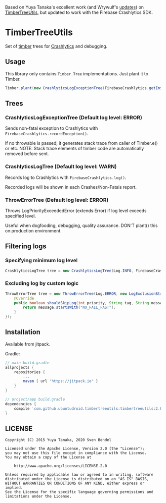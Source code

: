 Based on Yuya Tanaka's excellent work (and Wrywulf's [updates](https://github.com/Wrywulf/TimberTreeUtils)) on [TimberTreeUtils](https://github.com/ypresto/TimberTreeUtils), but updated to work with the Firebase Crashlytics SDK.

TimberTreeUtils
===============

Set of [timber](https://github.com/JakeWharton/timber) trees for
[Crashlytics](https://firebase.google.com/docs/crashlytics) and debugging.


Usage
----

This library only contains `Timber.Tree` implementations. Just plant it to Timber.

```java
Timber.plant(new CrashlyticsLogExceptionTree(FirebaseCrashlytics.getInstance()))
```


Trees
----

### CrashlyticsLogExceptionTree (Default log level: ERROR)

Sends non-fatal exception to Crashlytics with `FirebaseCrashlytics.recordException()`.

If no throwable is passed, it generates stack trace from caller of Timber.e() or etc.
NOTE: Stack trace elements of timber code are automatically removed before sent.

### CrashlyticsLogTree (Default log level: WARN)

Records log to Crashlytics with `FirebaseCrashlytics.log()`.

Recorded logs will be shown in each Crashes/Non-Fatals report.

### ThrowErrorTree (Default log level: ERROR)

Throws LogPriorityExceededError (extends Error) if log level exceeds specified level.

Useful when dogfooding, debugging, quality assurance. DON'T plant() this on production environment.


Filtering logs
----

### Specifying minimum log level

```java
CrashlyticsLogTree tree = new CrashlyticsLogTree(Log.INFO, FirebaseCrashlytics.getInstance());
```

### Excluding log by custom logic

```java
ThrowErrorTree tree = new ThrowErrorTree(Log.ERROR, new LogExclusionStrategy() {
    @Override
    public boolean shouldSkipLog(int priority, String tag, String message, Throwable t) {
        return message.startsWith("NO_FAIL_FAST");
    }
});
```


Installation
----

Available from jitpack.

Gradle:

```groovy
// main build.gradle
allprojects {
    repositories {
        ...
        maven { url "https://jitpack.io" }
    }
}

// project/app build.gradle
dependencies {
    compile 'com.github.ubuntudroid.timbertreeutils:timbertreeutils:2.0.0'
}
```


LICENSE
----

```
Copyright (C) 2015 Yuya Tanaka, 2020 Sven Bendel

Licensed under the Apache License, Version 2.0 (the "License");
you may not use this file except in compliance with the License.
You may obtain a copy of the License at

    http://www.apache.org/licenses/LICENSE-2.0

Unless required by applicable law or agreed to in writing, software
distributed under the License is distributed on an "AS IS" BASIS,
WITHOUT WARRANTIES OR CONDITIONS OF ANY KIND, either express or implied.
See the License for the specific language governing permissions and
limitations under the License.
```
